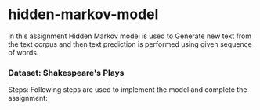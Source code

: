 # hidden-markov-model
In this assignment Hidden Markov model is used to Generate new text from the text corpus and then text prediction is performed using given sequence of words.
### Dataset: Shakespeare's Plays
Steps: Following steps are used to implement the model and complete the assignment:
